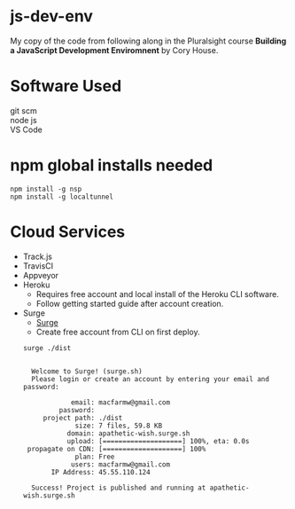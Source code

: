 # js-dev-env
My copy of the code from following along in the Pluralsight course **Building a JavaScript Development Enviromnent** by Cory House.

# Software Used
git scm  
node js  
VS Code  

# npm global installs needed
```
npm install -g nsp
npm install -g localtunnel
```

# Cloud Services
* Track.js
* TravisCI
* Appveyor
* Heroku
  * Requires free account and local install of the Heroku CLI software.
  * Follow getting started guide after account creation.
* Surge
  * [Surge](http://surge.sh)
  * Create free account from CLI on first deploy.
  ```
  surge ./dist


    Welcome to Surge! (surge.sh)
    Please login or create an account by entering your email and password:

              email: macfarmw@gmail.com
           password:
       project path: ./dist
               size: 7 files, 59.8 KB
             domain: apathetic-wish.surge.sh
             upload: [====================] 100%, eta: 0.0s
   propagate on CDN: [====================] 100%
               plan: Free
              users: macfarmw@gmail.com
         IP Address: 45.55.110.124

    Success! Project is published and running at apathetic-wish.surge.sh
  ```
